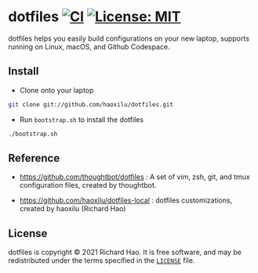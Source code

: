 dotfiles [![CI][ci-badge]][ci] [![License: MIT][license-badge]][license]
===============

dotfiles helps you easily build configurations on your new laptop, supports running on Linux, macOS, and Github Codespace.

Install
-------

- Clone onto your laptop

```bash
git clone git://github.com/haoxilu/dotfiles.git
```

- Run `bootstrap.sh` to install the dotfiles

```bash
./bootstrap.sh
```

Reference
----

- https://github.com/thoughtbot/dotfiles : A set of vim, zsh, git, and tmux configuration files, created by thoughtbot.

- https://github.com/haoxilu/dotfiles-local : dotfiles customizations, created by haoxilu (Richard Hao)


License
-------

dotfiles is copyright © 2021 Richard Hao. It is free software, and may be
redistributed under the terms specified in the [`LICENSE`] file.

[ci-badge]: https://github.com/haoxilu/dotfiles/actions/workflows/ci.yml/badge.svg
[ci]: https://github.com/haoxilu/dotfiles/actions/workflows/ci.yml
[license-badge]: https://img.shields.io/badge/License-MIT-green.svg
[license]: /LICENSE
[`LICENSE`]: /LICENSE

